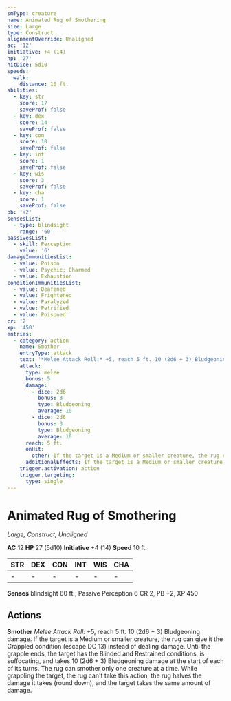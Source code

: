 ```yaml
---
smType: creature
name: Animated Rug of Smothering
size: Large
type: Construct
alignmentOverride: Unaligned
ac: '12'
initiative: +4 (14)
hp: '27'
hitDice: 5d10
speeds:
  walk:
    distance: 10 ft.
abilities:
  - key: str
    score: 17
    saveProf: false
  - key: dex
    score: 14
    saveProf: false
  - key: con
    score: 10
    saveProf: false
  - key: int
    score: 1
    saveProf: false
  - key: wis
    score: 3
    saveProf: false
  - key: cha
    score: 1
    saveProf: false
pb: '+2'
sensesList:
  - type: blindsight
    range: '60'
passivesList:
  - skill: Perception
    value: '6'
damageImmunitiesList:
  - value: Poison
  - value: Psychic; Charmed
  - value: Exhaustion
conditionImmunitiesList:
  - value: Deafened
  - value: Frightened
  - value: Paralyzed
  - value: Petrified
  - value: Poisoned
cr: '2'
xp: '450'
entries:
  - category: action
    name: Smother
    entryType: attack
    text: '*Melee Attack Roll:* +5, reach 5 ft. 10 (2d6 + 3) Bludgeoning damage. If the target is a Medium or smaller creature, the rug can give it the Grappled condition (escape DC 13) instead of dealing damage. Until the grapple ends, the target has the Blinded and Restrained conditions, is suffocating, and takes 10 (2d6 + 3) Bludgeoning damage at the start of each of its turns. The rug can smother only one creature at a time. While grappling the target, the rug can''t take this action, the rug halves the damage it takes (round down), and the target takes the same amount of damage.'
    attack:
      type: melee
      bonus: 5
      damage:
        - dice: 2d6
          bonus: 3
          type: Bludgeoning
          average: 10
        - dice: 2d6
          bonus: 3
          type: Bludgeoning
          average: 10
      reach: 5 ft.
      onHit:
        other: If the target is a Medium or smaller creature, the rug can give it the Grappled condition (escape DC 13) instead of dealing damage. Until the grapple ends, the target has the Blinded and Restrained conditions, is suffocating, and takes 10 (2d6 + 3) Bludgeoning damage at the start of each of its turns. The rug can smother only one creature at a time. While grappling the target, the rug can't take this action, the rug halves the damage it takes (round down), and the target takes the same amount of damage.
      additionalEffects: If the target is a Medium or smaller creature, the rug can give it the Grappled condition (escape DC 13) instead of dealing damage. Until the grapple ends, the target has the Blinded and Restrained conditions, is suffocating, and takes 10 (2d6 + 3) Bludgeoning damage at the start of each of its turns. The rug can smother only one creature at a time. While grappling the target, the rug can't take this action, the rug halves the damage it takes (round down), and the target takes the same amount of damage.
    trigger.activation: action
    trigger.targeting:
      type: single
---
```


# Animated Rug of Smothering
*Large, Construct, Unaligned*

**AC** 12
**HP** 27 (5d10)
**Initiative** +4 (14)
**Speed** 10 ft.

| STR | DEX | CON | INT | WIS | CHA |
| --- | --- | --- | --- | --- | --- |
| - | - | - | - | - | - |

**Senses** blindsight 60 ft.; Passive Perception 6
CR 2, PB +2, XP 450

## Actions

**Smother**
*Melee Attack Roll:* +5, reach 5 ft. 10 (2d6 + 3) Bludgeoning damage. If the target is a Medium or smaller creature, the rug can give it the Grappled condition (escape DC 13) instead of dealing damage. Until the grapple ends, the target has the Blinded and Restrained conditions, is suffocating, and takes 10 (2d6 + 3) Bludgeoning damage at the start of each of its turns. The rug can smother only one creature at a time. While grappling the target, the rug can't take this action, the rug halves the damage it takes (round down), and the target takes the same amount of damage.
